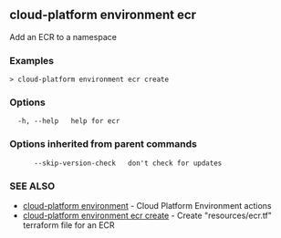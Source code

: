 ## cloud-platform environment ecr

Add an ECR to a namespace

### Examples

```
> cloud-platform environment ecr create

```

### Options

```
  -h, --help   help for ecr
```

### Options inherited from parent commands

```
      --skip-version-check   don't check for updates
```

### SEE ALSO

* [cloud-platform environment](cloud-platform_environment.md)	 - Cloud Platform Environment actions
* [cloud-platform environment ecr create](cloud-platform_environment_ecr_create.md)	 - Create "resources/ecr.tf" terraform file for an ECR

